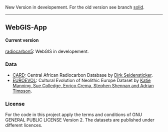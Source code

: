 New Version in developement. For the old version see branch [solid](https://github.com/nevrome/neolithicR/tree/solid).

***

## WebGIS-App

#### Current version
[radiocarbon5](https://nevrome.shinyapps.io/radiocarbon5/): WebGIS in developement.

### Data

* [CARD](https://github.com/dirkseidensticker/CARD): Central African Radiocarbon Database by [Dirk Seidensticker](https://uni-koeln.academia.edu/DirkSeidensticker).
* [EUROEVOL](http://discovery.ucl.ac.uk/1469811/): Cultural Evolution of Neolithic Europe Dataset by [Katie Manning, Sue Colledge, Enrico Crema, Stephen Shennan and Adrian Timpson](http://openarchaeologydata.metajnl.com/articles/10.5334/joad.40/).

### License

For the code in this project apply the terms and conditions of GNU GENERAL PUBLIC LICENSE Version 2. The datasets are published under different licences. 
